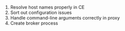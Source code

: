 1. Resolve host names properly in CE
1. Sort out configuration issues
1. Handle command-line arguments correctly in proxy
1. Create broker process
